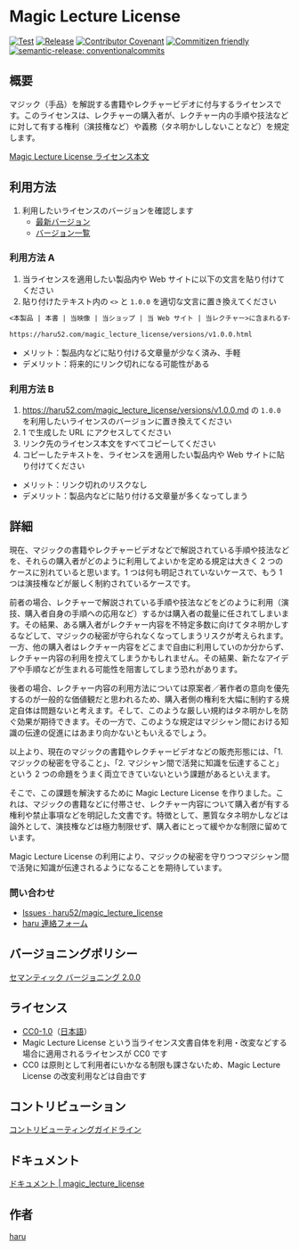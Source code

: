 # Magic Lecture License

[![Test](https://github.com/haru52/magic_lecture_license/actions/workflows/test.yml/badge.svg)](https://github.com/haru52/magic_lecture_license/actions/workflows/test.yml)
[![Release](https://github.com/haru52/magic_lecture_license/actions/workflows/release.yml/badge.svg)](https://github.com/haru52/magic_lecture_license/actions/workflows/release.yml)
[![Contributor Covenant](https://img.shields.io/badge/Contributor%20Covenant-2.0-4baaaa.svg)](https://haru52.github.io/magic_lecture_license/CODE_OF_CONDUCT.html)
[![Commitizen friendly](https://img.shields.io/badge/commitizen-friendly-brightgreen.svg)](https://commitizen.github.io/cz-cli/)
[![semantic-release: conventionalcommits](https://img.shields.io/badge/semantic--release-conventionalcommits-e10079?logo=semantic-release)](https://github.com/semantic-release/semantic-release)

## 概要

マジック（手品）を解説する書籍やレクチャービデオに付与するライセンスです。このライセンスは、レクチャーの購入者が、レクチャー内の手順や技法などに対して有する権利（演技権など）や義務（タネ明かししないことなど）を規定します。

[Magic Lecture License ライセンス本文](https://haru52.github.io/magic_lecture_license/versions/)

## 利用方法

1. 利用したいライセンスのバージョンを確認します
   - [最新バージョン](https://github.com/haru52/magic_lecture_license/releases/latest)
   - [バージョン一覧](https://github.com/haru52/magic_lecture_license/releases)

### 利用方法 A

<!-- textlint-disable prh -->
1. 当ライセンスを適用したい製品内や Web サイトに以下の文言を貼り付けてください
2. 貼り付けたテキスト内の `<>` と `1.0.0` を適切な文言に置き換えてください
<!-- textlint-enable prh -->

```txt
<本製品 | 本書 | 当映像 | 当ショップ | 当 Web サイト | 当レクチャー>に含まれるすべてのコンテンツは、次の Magic Lecture License v1.0.0 の下でのみ利用可能です。

https://haru52.com/magic_lecture_license/versions/v1.0.0.html
```

- メリット：製品内などに貼り付ける文章量が少なく済み、手軽
- デメリット：将来的にリンク切れになる可能性がある

### 利用方法 B

1. <https://haru52.com/magic_lecture_license/versions/v1.0.0.md> の `1.0.0` を利用したいライセンスのバージョンに置き換えてください
2. 1 で生成した URL にアクセスしてください
3. リンク先のライセンス本文をすべてコピーしてください
4. コピーしたテキストを、ライセンスを適用したい製品内や Web サイトに貼り付けてください

- メリット：リンク切れのリスクなし
- デメリット：製品内などに貼り付ける文章量が多くなってしまう

## 詳細

現在、マジックの書籍やレクチャービデオなどで解説されている手順や技法などを、それらの購入者がどのように利用してよいかを定める規定は大きく 2 つのケースに別れていると思います。1 つは何も明記されていないケースで、もう 1 つは演技権などが厳しく制約されているケースです。

前者の場合、レクチャーで解説されている手順や技法などをどのように利用（演技、購入者自身の手順への応用など）するかは購入者の裁量に任されてしまいます。その結果、ある購入者がレクチャー内容を不特定多数に向けてタネ明かしするなどして、マジックの秘密が守られなくなってしまうリスクが考えられます。一方、他の購入者はレクチャー内容をどこまで自由に利用していのか分からず、レクチャー内容の利用を控えてしまうかもしれません。その結果、新たなアイデアや手順などが生まれる可能性を阻害してしまう恐れがあります。

後者の場合、レクチャー内容の利用方法については原案者／著作者の意向を優先するのが一般的な価値観だと思われるため、購入者側の権利を大幅に制約する規定自体は問題ないと考えます。そして、このような厳しい規約はタネ明かしを防ぐ効果が期待できます。その一方で、このような規定はマジシャン間における知識の伝達の促進にはあまり向かないともいえるでしょう。

<!-- textlint-disable japanese/sentence-length -->
以上より、現在のマジックの書籍やレクチャービデオなどの販売形態には、「1. マジックの秘密を守ること」、「2. マジシャン間で活発に知識を伝達すること」という 2 つの命題をうまく両立できていないという課題があるといえます。
<!-- textlint-disable japanese/sentence-length -->

そこで、この課題を解決するために Magic Lecture License を作りました。これは、マジックの書籍などに付帯させ、レクチャー内容について購入者が有する権利や禁止事項などを明記した文書です。特徴として、悪質なタネ明かしなどは論外として、演技権などは極力制限せず、購入者にとって緩やかな制限に留めています。

Magic Lecture License の利用により、マジックの秘密を守りつつマジシャン間で活発に知識が伝達されるようになることを期待しています。

### 問い合わせ

- [Issues · haru52/magic_lecture_license](https://github.com/haru52/magic_lecture_license/issues)
- [haru 連絡フォーム](https://docs.google.com/forms/d/e/1FAIpQLSddUF5PDhRpYPZ8VGVZClTBQCo-SQb4QzszOZanmWjUnH_stw/viewform?usp=sf_link)

## バージョニングポリシー

[セマンティック バージョニング 2.0.0](https://semver.org/lang/ja/spec/v2.0.0.html)

## ライセンス

- [CC0-1.0](LICENSE)（[日本語](https://creativecommons.org/publicdomain/zero/1.0/legalcode.ja)）
- Magic Lecture License という当ライセンス文書自体を利用・改変などする場合に適用されるライセンスが CC0 です
- CC0 は原則として利用者にいかなる制限も課さないため、Magic Lecture License の改変利用などは自由です

## コントリビューション

[コントリビューティングガイドライン](https://haru52.github.io/magic_lecture_license/CONTRIBUTING.html)

## ドキュメント

[ドキュメント | magic_lecture_license](https://haru52.github.io/magic_lecture_license/)

## 作者

[haru](https://haru52.com/)
